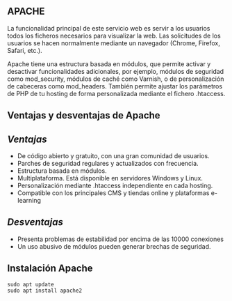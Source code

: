 ## APACHE

La funcionalidad principal de este servicio web es servir a los usuarios todos los ficheros necesarios para visualizar la web. Las solicitudes de los usuarios se hacen normalmente mediante un navegador (Chrome, Firefox, Safari, etc.).

Apache tiene una estructura basada en módulos, que permite activar y desactivar funcionalidades adicionales, por ejemplo, módulos de seguridad como mod_security, módulos de caché como Varnish, o de personalización de cabeceras como mod_headers. También permite ajustar los parámetros de PHP de tu hosting de forma personalizada mediante el fichero .htaccess.

## Ventajas y desventajas de Apache
## _Ventajas_
- De código abierto y gratuito, con una gran comunidad de usuarios.
- Parches de seguridad regulares y actualizados con frecuencia.
- Estructura basada en módulos.
- Multiplataforma. Está disponible en servidores Windows y Linux.
- Personalización mediante .htaccess independiente en cada hosting.
- Compatible con los principales CMS y tiendas online y plataformas e-learning

## _Desventajas_
- Presenta problemas de estabilidad por encima de las 10000 conexiones
- Un uso abusivo de módulos pueden generar brechas de seguridad.

## Instalación Apache

```
sudo apt update
sudo apt install apache2
```

